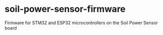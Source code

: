 # soil-power-sensor-firmware
Firmware for STM32 and ESP32 microcontrollers on the Soil Power Sensor board
